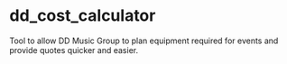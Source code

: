 # dd_cost_calculator

Tool to allow DD Music Group to plan equipment required for events and provide quotes quicker and easier.

